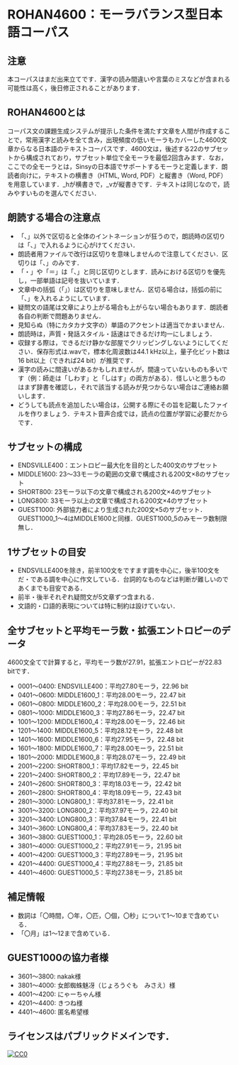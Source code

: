 # ROHAN4600：モーラバランス型日本語コーパス

## 注意
本コーパスはまだ出来立てです．漢字の読み間違いや言葉のミスなどが含まれる可能性は高く，後日修正されることがあります．

## ROHAN4600とは
コーパス文の課題生成システムが提示した条件を満たす文章を人間が作成することで，常用漢字と読みを全て含み，出現頻度の低いモーラもカバーした4600文章からなる日本語のテキストコーパスです．4600文は，後述する22のサブセットから構成されており，サブセット単位で全モーラを最低2回含みます．なお，ここでの全モーラとは，Sinsyの日本語でサポートするモーラと定義します．朗読者向けに，テキストの横書き（HTML, Word, PDF）と縦書き（Word, PDF）を用意しています．_hが横書きで，_vが縦書きです．テキストは同じなので，読みやすいものを選んでください．

## 朗読する場合の注意点
- 「、」以外で区切ると全体のイントネーションが狂うので，朗読時の区切りは「、」で入れるように心がけてください．
- 朗読者用ファイルで改行は区切りを意味しませんので注意してください．区切りは「、」のみです．
- 「・」や「＝」は「、」と同じ区切りとします．読みにおける区切りを優先し，一部単語は記号を抜いています．
- 文章中の括弧（「」）は区切りを意味しません．区切る場合は，括弧の前に「、」を入れるようにしています．
- 疑問文の語尾は文章により上がる場合も上がらない場合もあります．朗読者各自の判断で問題ありません．
- 見知らぬ（特にカタカナ文字の）単語のアクセントは適当でかまいません．
- 朗読時は，声質・発話スタイル・話速はできるだけ均一にしましょう．
- 収録する際は，できるだけ静かな部屋でクリッピングしないようにしてください．保存形式は.wavで，標本化周波数は44.1 kHz以上，量子化ビット数は16 bit以上（できれば24 bit）が推奨です．
- 漢字の読みに間違いがあるかもしれませんが，間違っていないものも多いです（例：師走は「しわす」と「しはす」の両方がある）．怪しいと思うものはまず辞書を確認し，それで該当する読みが見つからない場合はご連絡お願いします．
- どうしても読点を追加したい場合は，公開する際にその旨を記載したファイルを作りましょう．テキスト音声合成では，読点の位置が学習に必要だからです．

## サブセットの構成
- ENDSVILLE400：エントロピー最大化を目的とした400文のサブセット
- MIDDLE1600: 23～33モーラの範囲の文章で構成される200文×8のサブセット
- SHORT800: 23モーラ以下の文章で構成される200文×4のサブセット
- LONG800: 33モーラ以上の文章で構成される200文×4のサブセット
- GUEST1000: 外部協力者により生成された200文×5のサブセット．GUEST1000_1～4はMIDDLE1600と同様．GUEST1000_5のみモーラ数制限無し．

## 1サブセットの目安
- ENDSVILLE400を除き，前半100文をですます調を中心に，後半100文をだ・である調を中心に作文している．台詞的なものなどは判断が難しいのであくまでも目安である．
- 前半・後半それぞれ疑問文が5文章ずつ含まれる．
- 文語的・口語的表現については特に制約は設けていない．

## 全サブセットと平均モーラ数・拡張エントロピーのデータ
4600文全てで計算すると，平均モーラ数が27.91，拡張エントロピーが22.83 bitです．
- 0001～0400: ENDSVILLE400：平均27.80モーラ，22.96 bit
- 0401～0600: MIDDLE1600_1：平均28.00モーラ，22.47 bit
- 0601～0800: MIDDLE1600_2：平均28.00モーラ，22.51 bit
- 0801～1000: MIDDLE1600_3：平均27.86モーラ，22.47 bit
- 1001～1200: MIDDLE1600_4：平均28.00モーラ，22.46 bit
- 1201～1400: MIDDLE1600_5：平均28.12モーラ，22.48 bit
- 1401～1600: MIDDLE1600_6：平均27.95モーラ，22.48 bit
- 1601～1800: MIDDLE1600_7：平均28.00モーラ，22.51 bit
- 1801～2000: MIDDLE1600_8：平均28.07モーラ，22.49 bit
- 2001～2200: SHORT800_1：平均17.82モーラ，22.45 bit
- 2201～2400: SHORT800_2：平均17.89モーラ，22.47 bit
- 2401～2600: SHORT800_3：平均18.03モーラ，22.42 bit
- 2601～2800: SHORT800_4：平均18.09モーラ，22.43 bit
- 2801～3000: LONG800_1：平均37.81モーラ，22.41 bit
- 3001～3200: LONG800_2：平均37.97モーラ，22.40 bit
- 3201～3400: LONG800_3：平均37.84モーラ，22.41 bit
- 3401～3600: LONG800_4：平均37.83モーラ，22.40 bit
- 3601～3800: GUEST1000_1：平均28.05モーラ，22.60 bit
- 3801～4000: GUEST1000_2：平均27.91モーラ，21.95 bit
- 4001～4200: GUEST1000_3：平均27.89モーラ，21.95 bit
- 4201～4400: GUEST1000_4：平均27.88モーラ，21.85 bit
- 4401～4600: GUEST1000_5：平均27.38モーラ，21.85 bit

## 補足情報
- 数詞は「〇時間，〇年，〇匹，〇個，〇秒」について1～10まで含めている．
- 「〇月」は1～12まで含めている．

## GUEST1000の協力者様
- 3601～3800: nakak様
- 3801～4000: 女郎蜘蛛魅冴（じょろうぐも　みさえ）様
- 4001～4200: にゃーちゃん様
- 4201～4400: きつね様
- 4401～4600: 匿名希望様

## ライセンスはパブリックドメインです．
[![CC0](http://i.creativecommons.org/p/zero/1.0/88x31.png "CC0")](http://creativecommons.org/publicdomain/zero/1.0/deed.ja)
